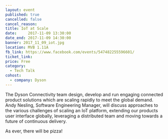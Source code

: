 ```yaml
---
layout: event
published: true
cancelled: false
cancel_reason:
title: IoT at Scale
date:     2017-11-09 13:30:00
date_end: 2017-11-09 14:30:00
banner: 2017_11_09_iot.jpg
location: MVB 1.11A
fb_link: https://www.facebook.com/events/547482255596601/
ticket_link:
price: Free
category:
  - Tech Talk
cohost:
  - company: Dyson
---
```


The Dyson Connectivity team design, develop and run engaging connected product solutions which are scaling rapidly to meet the global demand. Andy Nesling, Software Engineering Manager, will discuss approaches to the various challenges of scaling an IoT platform, extending our products user interface globally, leveraging a distributed team and moving towards a future of continuous delivery.

As ever, there will be pizza!
